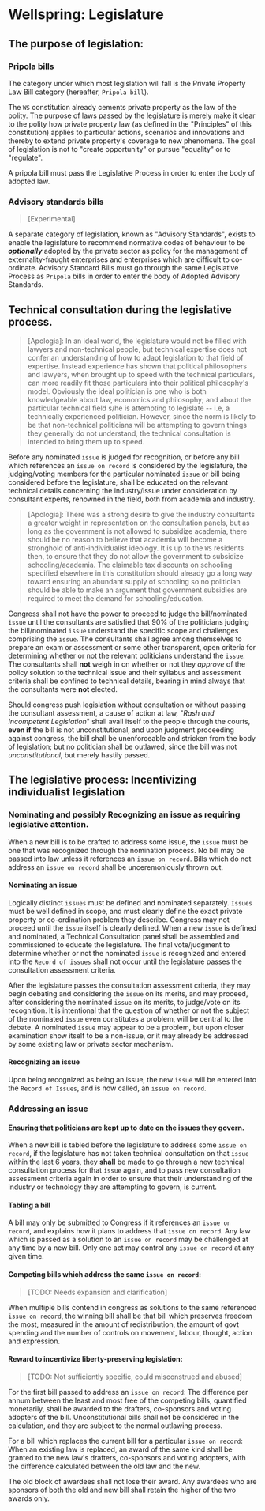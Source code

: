 # Wellspring: Legislature

## The purpose of legislation:

### Pripola bills

The category under which most legislation will fall is the Private Property Law Bill category (hereafter, `Pripola bill`). 

The `WS` constitution already cements private property as the law of the polity. The purpose of laws passed by the legislature is merely make it clear to the polity how private property law (as defined in the "Principles" of this constitution) applies to particular actions, scenarios and innovations and thereby to extend private property's coverage to new phenomena. The goal of legislation is not to "create opportunity" or pursue "equality" or to "regulate".

A pripola bill must pass the Legislative Process in order to enter the body of adopted law.

### Advisory standards bills

> [Experimental]

A separate category of legislation, known as "Advisory Standards", exists to enable the legislature to recommend normative codes of behaviour to be ***optionally*** adopted by the private sector as policy for the management of externality-fraught enterprises and enterprises which are difficult to co-ordinate. Advisory Standard Bills must go through the same Legislative Process as `Pripola` bills in order to enter the body of Adopted Advisory Standards.

## Technical consultation during the legislative process.

> [Apologia]: In an ideal world, the legislature would not be filled with lawyers and non-technical people, but technical expertise does not confer an understanding of how to adapt legislation to that field of expertise. Instead experience has shown that political philosophers and lawyers, when brought up to speed with the technical particulars, can more readily fit those particulars into their political philosophy's model. Obviously the ideal politician is one who is both knowledgeable about law, economics and philosophy; and about the particular technical field s/he is attempting to legislate -- i.e, a technically experienced politician. However, since the norm is likely to be that non-technical politicians will be attempting to govern things they generally do not understand, the technical consultation is intended to bring them up to speed.

Before any nominated `issue` is judged for recognition, or before any bill which references an `issue on record` is considered by the legislature, the judging/voting members for the particular nominated `issue` or bill being considered before the legislature, shall be educated on the relevant technical details concerning the industry/issue under consideration by consultant experts, renowned in the field, both from academia and industry.

> [Apologia]: There was a strong desire to give the industry consultants a greater weight in representation on the consultation panels, but as long as the government is not allowed to subsidize academia, there should be no reason to believe that academia will become a stronghold of anti-individualist ideology. It is up to the `WS` residents then, to ensure that they do not allow the government to subsidize schooling/academia. The claimable tax discounts on schooling specified elsewhere in this constitution should already go a long way toward ensuring an abundant supply of schooling so no politician should be able to make an argument that government subsidies are required to meet the demand for schooling/education.

Congress shall not have the power to proceed to judge the bill/nominated `issue` until the consultants are satisfied that 90% of the politicians judging the bill/nominated `issue` understand the specific scope and challenges comprising the `issue`. The consultants shall agree among themselves to prepare an exam or assessment or some other transparent, open criteria for determining whether or not the relevant politicians understand the `issue`. The consultants shall **not** weigh in on whether or not they *approve* of the policy solution to the technical issue and their syllabus and assessment criteria shall be confined to technical details, bearing in mind always that the consultants were **not** elected.

Should congress push legislation without consultation or without passing the consultant assessment, a cause of action at law, "*Rash and Incompetent Legislation*" shall avail itself to the people through the courts, **even if** the bill is not unconstitutional, and upon judgment proceeding against congress, the bill shall be unenforceable and stricken from the body of legislation; but no politician shall be outlawed, since the bill was not *unconstitutional*, but merely hastily passed.

## The legislative process: Incentivizing individualist legislation

### Nominating and possibly Recognizing an issue as requiring legislative attention.

When a new bill is to be crafted to address some issue, the `issue` must be one that was recognized through the nomination process. No bill may be passed into law unless it references an `issue on record`. Bills which do not address an `issue on record` shall be unceremoniously thrown out.

#### Nominating an issue

Logically distinct `issues` must be defined and nominated separately. `Issues` must be well defined in scope, and must clearly define the exact private property or co-ordination problem they describe. Congress may not proceed until the `issue` itself is clearly defined. When a new `issue` is defined and nominated, a Technical Consultation panel shall be assembled and commissioned to educate the legislature. The final vote/judgment to determine whether or not the nominated `issue` is recognized and entered into the `Record of issues` shall not occur until the legislature passes the consultation assessment criteria.

After the legislature passes the consultation assessment criteria, they may begin debating and considering the `issue` on its merits, and may proceed, after considering the nominated `issue` on its merits, to judge/vote on its recognition. It is intentional that the question of whether or not the subject of the nominated `issue` even constitutes a problem, will be central to the debate. A nominated `issue` may appear to be a problem, but upon closer examination show itself to be a non-issue, or it may already be addressed by some existing law or private sector mechanism.

#### Recognizing an issue

Upon being recognized as being an issue, the new `issue` will be entered into the `Record of Issues`, and is now called, an `issue on record`.

### Addressing an issue

#### Ensuring that politicians are kept up to date on the issues they govern.

When a new bill is tabled before the legislature to address some `issue on record`, if the legislature has not taken technical consultation on that `issue` within the last 6 years, they **shall** be made to go through a new technical consultation process for that `issue` again, and to pass new consultation assessment criteria again in order to ensure that their understanding of the industry or technology they are attempting to govern, is current.

#### Tabling a bill

A bill may only be submitted to Congress if it references an `issue on record`, and explains how it plans to address that `issue on record`. Any law which is passed as a solution to an `issue on record` may be challenged at any time by a new bill. Only one act may control any `issue on record` at any given time.

#### Competing bills which address the same `issue on record`:

> [TODO: Needs expansion and clarification]

When multiple bills contend in congress as solutions to the same referenced `issue on record`, the winning bill shall be that bill which preserves freedom the most, measured in the amount of redistribution, the amount of govt spending and the number of controls on movement, labour, thought, action and expression.

#### Reward to incentivize liberty-preserving legislation:

> [TODO: Not sufficiently specific, could misconstrued and abused]

For the first bill passed to address an `issue on record`: The difference per annum between the least and most free of the competing bills, quantified monetarily, shall be awarded to the drafters, co-sponsors and voting adopters of the bill. Unconstitutional bills shall not be considered in the calculation, and they are subject to the normal outlawing process.

For a bill which replaces the current bill for a particular `issue on record`: When an existing law is replaced, an award of the same kind shall be granted to the new law's drafters, co-sponsors and voting adopters, with the difference calculated between the old law and the new.

The old block of awardees shall not lose their award. Any awardees who are sponsors of both the old and new bill shall retain the higher of the two awards only.
